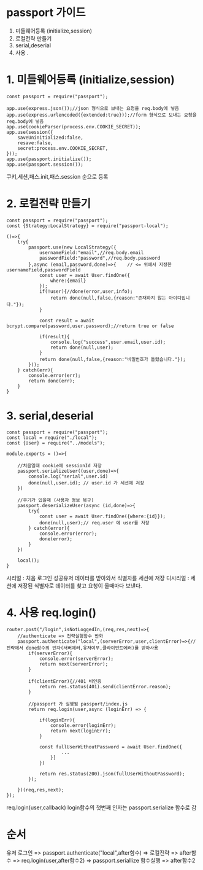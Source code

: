 # passport 가이드 

1. 미들웨어등록 (initialize,session)
2. 로컬전략 만들기
3. serial,deserial 
4. 사용 .

# 1. 미들웨어등록 (initialize,session)
```
const passport = require("passport");

app.use(express.json());//json 형식으로 보내는 요청을 req.body에 넣음
app.use(express.urlencoded({extended:true}));//form 형식으로 보내는 요청을 req.body에 넣음
app.use(cookieParser(process.env.COOKIE_SECRET));
app.use(session({
    saveUninitialized:false,
    resave:false,
    secret:process.env.COOKIE_SECRET,
}));
app.use(passport.initialize());
app.use(passport.session());
```
쿠키,세션,패스.init,패스.session 순으로 등록

# 2. 로컬전략 만들기
```
const passport = require("passport");
const {Strategy:LocalStrategy} = require("passport-local");

()=>{
    try{
        passport.use(new LocalStrategy({
            usernameField:"email",//req.body.email
            passwordField:"password",//req.body.password
        },async (email,password,done)=>{    // <= 위에서 지정한 usernameField,passwordField
            const user = await User.findOne({
                where:{email}
            });
            if(!user){//done(error,user,info);
                return done(null,false,{reason:"존재하지 않는 아이디입니다."});
            }
            
            const result = await bcrypt.compare(password,user.password);//return true or false
            
            if(result){
                console.log("success",user.email,user.id);
                return done(null,user);
            }
            return done(null,false,{reason:"비밀번호가 틀렸습니다."});
        }));
    } catch(err){
        console.error(err);
        return done(err);
    }
}
```
# 3. serial,deserial
```
const passport = require("passport");
const local = require("./local");
const {User} = require("../models");

module.exports = ()=>{

    //처음일때 cookie에 sessionId 저장
    passport.serializeUser((user,done)=>{
        console.log("serial",user.id)
        done(null,user.id); // user.id 가 세션에 저장
    })

    //쿠기가 있을때 (사용자 정보 복구)
    passport.deserializeUser(async (id,done)=>{
        try{
            const user = await User.findOne({where:{id}});
            done(null,user);// req.user 에 user를 저장
        } catch(error){
            console.error(error);
            done(error);
        }
    })

    local();
}
```
시리얼 : 처음 로그인 성공유저 데이터를 받아와서 식별자를 세션에 저장
디시리얼 : 세션에 저장된 식별자로 데이터를 찾고 요청이 올때마다 보낸다.

# 4. 사용 req.login()
```
router.post("/login",isNotLoggedIn,(req,res,next)=>{
    //authenticate => 전략실행함수 반화
    passport.authenticate("local",(serverError,user,clientError)=>{//전략에서 done함수의 인자(서버에러,유저여부,클라이언트에러)를 받아사용
        if(serverError){
            console.error(serverError);
            return next(serverError);
        }

        if(clientError){//401 비인증
            return res.status(401).send(clientError.reason);
        }

        //passport 가 실행됨 passport/index.js
        return req.login(user,async (loginErr) => {

            if(loginErr){
                console.error(loginErr);
                return next(loginErr);
            }

            const fullUserWithoutPassword = await User.findOne({
                    ...
                }]
            })

            return res.status(200).json(fullUserWithoutPassword);
        });

    })(req,res,next);
});
```
req.login(user,callback)
login함수의 첫번째 인자는 passport.serialize 함수로 감 

# 순서

유저 로그인 => passport.authenticate("local",after함수) => 로컬전략 => after함수 => req.login(user,after함수2) => passport.seriallize 함수실행 => after함수2 
